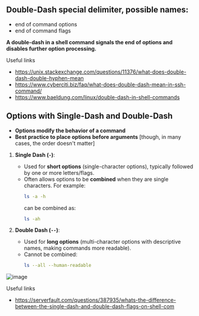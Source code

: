 ## Double-Dash special delimiter, possible names:
- end of command options
- end of command flags

**A double-dash in a shell command signals the end of options and disables further option processing.**

Useful links
- https://unix.stackexchange.com/questions/11376/what-does-double-dash-double-hyphen-mean
- https://www.cyberciti.biz/faq/what-does-double-dash-mean-in-ssh-command/
- https://www.baeldung.com/linux/double-dash-in-shell-commands

## Options with Single-Dash and Double-Dash

- **Options modify the behavior of a command**
-  **Best practice to place options before arguments** [though, in many cases, the order doesn't matter]

1. **Single Dash (`-`)**:
   - Used for **short options** (single-character options), typically followed by one or more letters/flags.
   - Often allows options to be **combined** when they are single characters. For example:
     ```bash
     ls -a -h
     ```
     can be combined as:
     ```bash
     ls -ah
     ```

2. **Double Dash (`--`)**:
   - Used for **long options** (multi-character options with descriptive names, making commands more readable).
   - Cannot be combined:
     ```bash
     ls --all --human-readable
     ```

![image](https://github.com/user-attachments/assets/568c5fad-135a-4d70-874b-03a95c64ea5d)

Useful links
- https://serverfault.com/questions/387935/whats-the-difference-between-the-single-dash-and-double-dash-flags-on-shell-com
